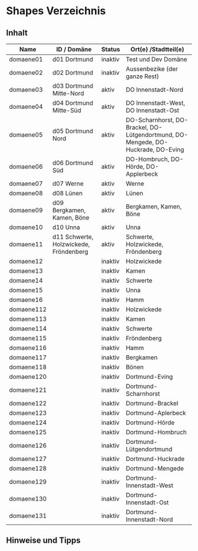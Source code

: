 # Shapes Verzeichnis

## Inhalt


Name      | ID / Domäne                            | Status   | Ort(e) /Stadtteil(e)
--------- | -------------------------------------- | -------- | ---------------------
domaene01 | d01 Dortmund                           | inaktiv  | Test und Dev Domäne
domaene02 | d02 Dortmund                           | inaktiv  | Aussenbezike (der ganze Rest)
domaene03 | d03 Dortmund Mitte-Nord                | aktiv    | DO Innenstadt-Nord
domaene04 | d04 Dortmund Mitte-Süd                 | aktiv    | DO Innenstadt-West, DO Innenstadt-Ost
domaene05 | d05 Dortmund Nord                      | aktiv    | DO-Scharnhorst, DO-Brackel, DO-Lütgendortmund, DO-Mengede, DO-Huckrade, DO-Eving
domaene06 | d06 Dortmund Süd                       | aktiv    | DO-Hombruch, DO-Hörde, DO-Applerbeck
domaene07 | d07 Werne                              | aktiv    | Werne
domaene08 | d08 Lünen                              | aktiv    | Lünen
domaene09 | d09 Bergkamen, Kamen, Böne             | aktiv    | Bergkamen, Kamen, Böne
domaene10 | d10 Unna                               | aktiv    | Unna
domaene11 | d11 Schwerte, Holzwickede, Fröndenberg | aktiv    | Schwerte, Holzwickede, Fröndenberg
domaene12 |                                        | inaktiv |   Holzwickede
domaene13 |                                        | inaktiv |   Kamen
domaene14 |                                        | inaktiv |   Schwerte
domaene15 |                                        | inaktiv |   Unna
domaene16 |                                        | inaktiv |   Hamm
domaene112 |                                       | inaktiv |   Holzwickede
domaene113 |                                       | inaktiv |   Kamen
domaene114 |                                       | inaktiv |   Schwerte
domaene115 |                                       | inaktiv |   Fröndenberg
domaene116 |                                       | inaktiv |   Hamm
domaene117 |                                       | inaktiv |   Bergkamen
domaene118 |                                       | inaktiv |   Bönen
domaene120 |                                       | inaktiv |   Dortmund-Eving
domaene121 |                                       | inaktiv |   Dortmund-Scharnhorst
domaene122 |                                       | inaktiv |   Dortmund-Brackel
domaene123 |                                       | inaktiv |   Dortmund-Aplerbeck
domaene124 |                                       | inaktiv |   Dortmund-Hörde
domaene125 |                                       | inaktiv |   Dortmund-Hombruch
domaene126 |                                       | inaktiv |   Dortmund-Lütgendortmund
domaene127 |                                       | inaktiv |   Dortmund-Huckrade
domaene128 |                                       | inaktiv |   Dortmund-Mengede
domaene129 |                                       | inaktiv |   Dortmund-Innenstadt-West
domaene130 |                                       | inaktiv |   Dortmund-Innenstadt-Ost
domaene131 |                                       | inaktiv |   Dortmund-Innenstadt-Nord



## Hinweise und Tipps

